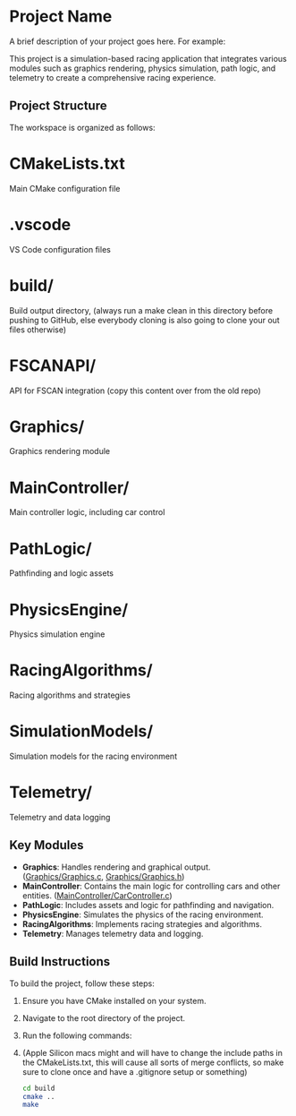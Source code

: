 # Project Name

A brief description of your project goes here. For example:

This project is a simulation-based racing application that integrates various modules such as graphics rendering, physics simulation, path logic, and telemetry to create a comprehensive racing experience.

## Project Structure

The workspace is organized as follows:

# CMakeLists.txt 
Main CMake configuration file 

# .vscode
VS Code configuration files 

# build/ 
Build output directory, (always run a make clean in this directory before pushing to GitHub, else everybody cloning is also going to clone your out files otherwise)

# FSCANAPI/
API for FSCAN integration (copy this content over from the old repo)

# Graphics/
Graphics rendering module 

# MainController/
Main controller logic, including car control 

# PathLogic/
Pathfinding and logic assets 

# PhysicsEngine/
Physics simulation engine 

# RacingAlgorithms/
Racing algorithms and strategies 

# SimulationModels/
Simulation models for the racing environment 

# Telemetry/
Telemetry and data logging

## Key Modules

- **Graphics**: Handles rendering and graphical output. ([Graphics/Graphics.c](Graphics/Graphics.c), [Graphics/Graphics.h](Graphics/Graphics.h))
- **MainController**: Contains the main logic for controlling cars and other entities. ([MainController/CarController.c](MainController/CarController.c))
- **PathLogic**: Includes assets and logic for pathfinding and navigation.
- **PhysicsEngine**: Simulates the physics of the racing environment.
- **RacingAlgorithms**: Implements racing strategies and algorithms.
- **Telemetry**: Manages telemetry data and logging.

## Build Instructions

To build the project, follow these steps:

1. Ensure you have CMake installed on your system.
2. Navigate to the root directory of the project.
3. Run the following commands:
4. (Apple Silicon macs might and will have to change the include paths in the CMakeLists.txt, this will cause all sorts of merge conflicts, so make sure to clone once and have a .gitignore setup or something)

   ```sh
   cd build
   cmake ..
   make

